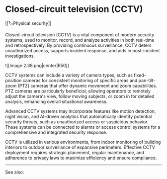 
# Closed-circuit television (CCTV)

[[🏷️Physical security]]

Closed-circuit television (CCTV) is a vital component of modern security systems, used to monitor, record, and analyze activities in both real-time and retrospectively. By providing continuous surveillance, CCTV deters unauthorized access, supports incident response, and aids in post-incident investigations.

![[Image 2.38.png|center|650]]

CCTV systems can include a variety of camera types, such as fixed-position cameras for consistent monitoring of specific areas and pan-tilt-zoom (PTZ) cameras that offer dynamic movement and zoom capabilities. PTZ cameras are particularly beneficial, allowing operators to remotely adjust the camera's view, follow moving subjects, or zoom in for detailed analysis, enhancing overall situational awareness.

Advanced CCTV systems may incorporate features like motion detection, night vision, and AI-driven analytics that automatically identify potential security threats, such as unauthorized access or suspicious behavior. These systems can be connected to alarms or access control systems for a comprehensive and integrated security response.

CCTV is utilized in various environments, from indoor monitoring of building interiors to outdoor surveillance of expansive perimeters. Effective CCTV deployment requires strategic placement, regular maintenance, and adherence to privacy laws to maximize efficiency and ensure compliance.

---

See also:
